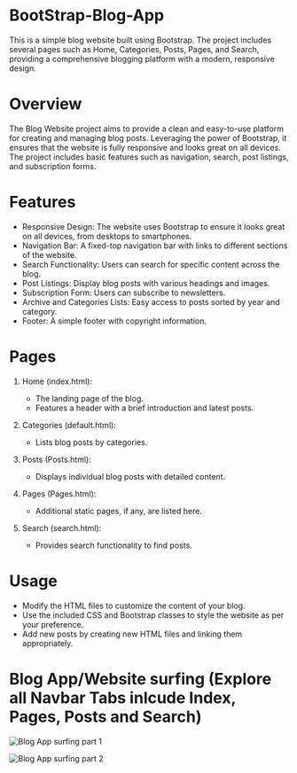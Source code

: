 # BootStrap-Blog-App
This is a simple blog website built using Bootstrap. The project includes several pages such as Home, Categories, Posts, Pages, and Search, providing a comprehensive blogging platform with a modern, responsive design.

# Overview
The Blog Website project aims to provide a clean and easy-to-use platform for creating and managing blog posts. Leveraging the power of Bootstrap, it ensures that the website is fully responsive and looks great on all devices. The project includes basic features such as navigation, search, post listings, and subscription forms.

# Features
- Responsive Design: The website uses Bootstrap to ensure it looks great on all devices, from desktops to smartphones.
- Navigation Bar: A fixed-top navigation bar with links to different sections of the website.
- Search Functionality: Users can search for specific content across the blog.
- Post Listings: Display blog posts with various headings and images.
- Subscription Form: Users can subscribe to newsletters.
- Archive and Categories Lists: Easy access to posts sorted by year and category.
- Footer: A simple footer with copyright information.

# Pages
1. Home (index.html):
   - The landing page of the blog.
   - Features a header with a brief introduction and latest posts.

2. Categories (default.html):
   - Lists blog posts by categories.

3. Posts (Posts.html):
   - Displays individual blog posts with detailed content.

4. Pages (Pages.html):
   - Additional static pages, if any, are listed here.

5. Search (search.html):
   - Provides search functionality to find posts.

# Usage
  - Modify the HTML files to customize the content of your blog.
  - Use the included CSS and Bootstrap classes to style the website as per your preference.
  - Add new posts by creating new HTML files and linking them appropriately.

# Blog App/Website surfing (Explore all Navbar Tabs inlcude Index, Pages, Posts and Search)
![Blog App surfing part 1](https://github.com/user-attachments/assets/765a6bd6-6dbc-45d4-b45d-27a605102ecf)

![Blog App surfing part 2](https://github.com/user-attachments/assets/116cd1a2-0af2-47bf-8050-7e5e6409921c)



